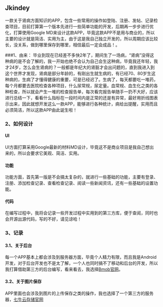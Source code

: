 ## Jkindey
一款关于肾病方面知识的APP，包含一些常用的操作如登陆、注册、发帖、记录检查项目，目前打算第一个版本先进行一些简单功能的开发，后期再一步步进行优化，打算使用Google MD来设计这款APP，毕竟这款APP不是用与商业的，所以主要的设计就是简洁、实用为主，由于这是我自己独立开发的，所以周期应该比较长，没关系，做到哪里保存到哪里，相信最后一定会成品！。

###1、由来：
毕业到现在已经差不多快2年了，期间生了一场病，“肾病”没得这种病的是不会了解的，我一开始也绝不会认为自己会生这种病，毕竟我还年轻，我才24岁，怎么会生肾病的？一般都是年纪大的肾脏才会出问题的，直到我进入到这个世界才发现，肾病是部分年龄的，有刚出生就生病的，有已经70、80岁生这种病的，生病了才懂得健康的重要，可是已经迟了。生病了，每天都要吃一堆药，每个月都要去医院检查各种项目，什么尿常规，尿定量。血常规、血生化之类的各种检查，所以就会产生一堆的检查报告单，每次看完报告单随手一扔不大好，应该进行总结一下，看看什么指标在一段时间内是正常的还是有异常，最好用折线图表示出来，因此就想开发这么一款APP，能够进行各种统计，病给出提醒，实用而且必须简洁，所以这款APP由此诞生啦！

### 2、如何设计

#### UI
UI方面打算采用Google最新的材料MD设计，毕竟这不是商业项目是我自己想出来的，所以会要求它美观、简洁、实用。

#### 功能
功能方面，首先第一版是不会搞太复杂的，就进行一些基础的功能，主要有登录、注册、添加检查记录、查看检查记录、阅读一些新闻资讯，还有一些基础的设置功能。

#### 代码
在编写过程中，我将会记录一些开发过程中实用到的第三方库，便于查阅，同时也会开源出源代码，写的不好，请见谅哈！

### 3、记录
#### 3.1、关于后台
每一个APP基本上都会涉及到服务器方面，毕竟个人精力有限，而且我是Android开发，对于后台开发也不是太了解，一个人也同时搞不了移动和后台的开发，所以我打算借助第三方的后台编写，看来看去，我选择[Bmob官网](http://www.bmob.cn/)。

#### 3.2、关于图片保存
APP里面也会涉及到图片的上传保存之类的操作，我也选择了一个第三方的服务器，[七牛云存储官网](http://www.qiniu.com/)


